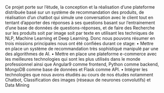 Ce projet porte sur l’étude, la conception et la réalisation d’une plateforme distribuée basé sur
un système de recommandation des produits, de réalisation d’un chatbot qui simule une
conversation avec le client tout en tentant d’apporter des réponses à ses questions basant sur
l’entrainement d’une base de données de questions-réponses, et de faire des Recherche sur les
produits soit par image soit par texte en utilisant les techniques de NLP, Machine Learning et Deep
Learning.
 Donc nous pouvons résumer en trois missions principales nous ont été confiées durant ce stage:
• Mettre en place un système de recommandation très sophistiqué manipulé par une des
algorithmes de AI.
• Mettre en place une plateforme e-commerce avec les meilleures technologies qui sont les
plus utilisés dans le monde professionnel ainsi que Angular9 comme frontend, Python
comme backend, MongoDB comme base de données et Flask comme API.
• Intégrer les technologies que nous avons étudiés au cours de nos études notamment
Chatbot, Classification des images (réseaux de neurones convolutifs) et Data Mining
